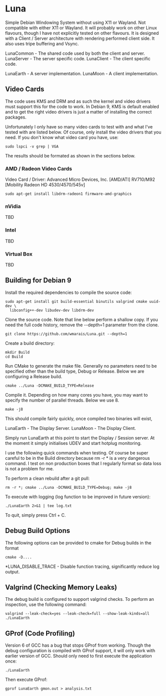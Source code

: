 # Luna
Simple Debian Windowing System without using X11 or Wayland. Not compatible with
either X11 or Wayland. It will probably work on other Linux flavours, though I
have not explicitly tested on other flavours. It is designed with a Client /
Server architecture with rendering performed client side. It also uses tripe
buffering and Vsync.

LunaCommon - The shared code used by both the client and server.
LunaServer - The server specific code.
LunaClient - The client specific code.

LunaEarth - A server implementation.
LunaMoon - A client implementation.

## Video Cards
The code uses KMS and DRM and as such the kernel and video drivers must support
this for the code to work. In Debian 9, KMS is default enabled and to get the
right video drivers is just a matter of installing the correct packages.

Unfortunately I only have so many video cards to test with and what I've tested
with are listed below. Of course, only install the video drivers that you need.
If you don't know what video card you have, use:

```
sudo lspci -v grep | VGA
```

The results should be formated as shown in the sections below.

### AMD / Radeon Video Cards

Video Card / Driver: Advanced Micro Devices, Inc. [AMD/ATI] RV710/M92 [Mobility 
Radeon HD 4530/4570/545v]

```
sudo apt-get install libdrm-radeon1 firmware-amd-graphics
```

### nVidia

TBD

### Intel

TBD

### Virtual Box

TBD


## Building for Debian 9

Install the required dependencies to compile the source code:

```
sudo apt-get install git build-essential binutils valgrind cmake uuid-dev \
  libconfig++-dev libudev-dev libdrm-dev
```

Clone the source code. Note that line below perform a shallow copy. If you need
the full code history, remove the --depth=1 parameter from the clone.

```
git clone https://github.com/wmarais/Luna.git --depth=1
```

Create a build directory:

```
mkdir Build
cd Build
```

Run CMake to generate the make file. Generally no parameters need to be
specified other than the build type, Debug or Release. Below we are configuring
a Release build.

```
cmake ../Luna -DCMAKE_BUILD_TYPE=Release
```

Compile it. Depending on how many cores you have, you may want to specify the
number of parallel threads. Below we use 8.

```
make -j8
```

This should compile fairly quickly, once compiled two binaries will exist,

LunaEarth - The Display Server.
LunaMoon - The Display Client.

Simply run LunaEarth at this point to start the Display / Session server. At the
moment it simply initialises UDEV and start hotplug monitoring.

I use the following quick commands when testing. Of course be super careful to
be in the Build directory because rm -r * is a very dangerous command. I test
on non production boxes that I regularly format so data loss is not a problem
for me.

To perform a clean rebuild after a git pull:
```
rm -r *; cmake ../Luna -DCMAKE_BUILD_TYPE=Debug; make -j8
```


To execute with logging (log function to be improved in future version):

```
./LunaEarth 2>&1 | tee log.txt
```

To quit, simply press Ctrl + C.

## Debug Build Options
The following options can be provided to cmake for Debug builds in the format

```
cmake -D....
```

*LUNA_DISABLE_TRACE - Disable function tracing, significantly reduce log 
output.


## Valgrind (Checking Memory Leaks)
The debug build is configured to support valgrind checks. To perform an
inspection, use the following command:

```
valgrind --leak-check=yes --leak-check=full --show-leak-kinds=all ./LunaEarth
```

## GProf (Code Profiling)

Version 6 of GCC has a bug that stops GProf from working. Though the debug
configuration is compiled with GProf support, it will only work with earlier
version of GCC. Should only need to first execute the application once:

```
./LunaEarth
```

Then execute GProf:

```
gprof LunaEarth gmon.out > analysis.txt
```
